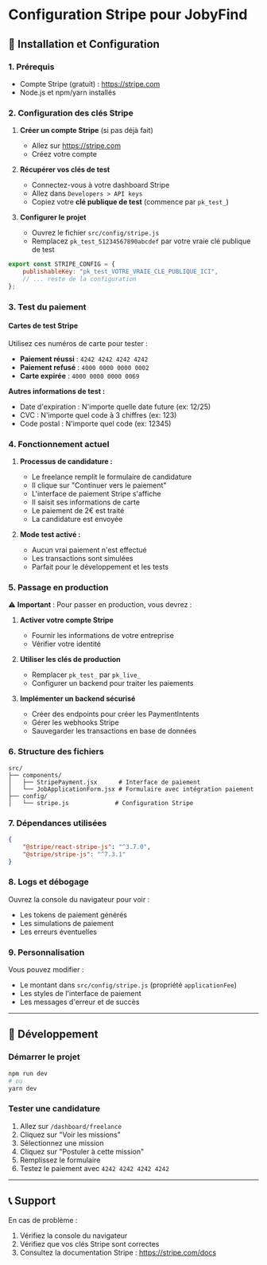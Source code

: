 # Configuration Stripe pour JobyFind

## 🚀 Installation et Configuration

### 1. Prérequis

-   Compte Stripe (gratuit) : https://stripe.com
-   Node.js et npm/yarn installés

### 2. Configuration des clés Stripe

1. **Créer un compte Stripe** (si pas déjà fait)

    - Allez sur https://stripe.com
    - Créez votre compte

2. **Récupérer vos clés de test**

    - Connectez-vous à votre dashboard Stripe
    - Allez dans `Developers > API keys`
    - Copiez votre **clé publique de test** (commence par `pk_test_`)

3. **Configurer le projet**
    - Ouvrez le fichier `src/config/stripe.js`
    - Remplacez `pk_test_51234567890abcdef` par votre vraie clé publique de test

```javascript
export const STRIPE_CONFIG = {
    publishableKey: "pk_test_VOTRE_VRAIE_CLE_PUBLIQUE_ICI",
    // ... reste de la configuration
};
```

### 3. Test du paiement

#### Cartes de test Stripe

Utilisez ces numéros de carte pour tester :

-   **Paiement réussi** : `4242 4242 4242 4242`
-   **Paiement refusé** : `4000 0000 0000 0002`
-   **Carte expirée** : `4000 0000 0000 0069`

**Autres informations de test :**

-   Date d'expiration : N'importe quelle date future (ex: 12/25)
-   CVC : N'importe quel code à 3 chiffres (ex: 123)
-   Code postal : N'importe quel code (ex: 12345)

### 4. Fonctionnement actuel

1. **Processus de candidature :**

    - Le freelance remplit le formulaire de candidature
    - Il clique sur "Continuer vers le paiement"
    - L'interface de paiement Stripe s'affiche
    - Il saisit ses informations de carte
    - Le paiement de 2€ est traité
    - La candidature est envoyée

2. **Mode test activé :**
    - Aucun vrai paiement n'est effectué
    - Les transactions sont simulées
    - Parfait pour le développement et les tests

### 5. Passage en production

⚠️ **Important** : Pour passer en production, vous devrez :

1. **Activer votre compte Stripe**

    - Fournir les informations de votre entreprise
    - Vérifier votre identité

2. **Utiliser les clés de production**

    - Remplacer `pk_test_` par `pk_live_`
    - Configurer un backend pour traiter les paiements

3. **Implémenter un backend sécurisé**
    - Créer des endpoints pour créer les PaymentIntents
    - Gérer les webhooks Stripe
    - Sauvegarder les transactions en base de données

### 6. Structure des fichiers

```
src/
├── components/
│   ├── StripePayment.jsx      # Interface de paiement
│   └── JobApplicationForm.jsx # Formulaire avec intégration paiement
├── config/
│   └── stripe.js             # Configuration Stripe
```

### 7. Dépendances utilisées

```json
{
    "@stripe/react-stripe-js": "^3.7.0",
    "@stripe/stripe-js": "^7.3.1"
}
```

### 8. Logs et débogage

Ouvrez la console du navigateur pour voir :

-   Les tokens de paiement générés
-   Les simulations de paiement
-   Les erreurs éventuelles

### 9. Personnalisation

Vous pouvez modifier :

-   Le montant dans `src/config/stripe.js` (propriété `applicationFee`)
-   Les styles de l'interface de paiement
-   Les messages d'erreur et de succès

---

## 🔧 Développement

### Démarrer le projet

```bash
npm run dev
# ou
yarn dev
```

### Tester une candidature

1. Allez sur `/dashboard/freelance`
2. Cliquez sur "Voir les missions"
3. Sélectionnez une mission
4. Cliquez sur "Postuler à cette mission"
5. Remplissez le formulaire
6. Testez le paiement avec `4242 4242 4242 4242`

---

## 📞 Support

En cas de problème :

1. Vérifiez la console du navigateur
2. Vérifiez que vos clés Stripe sont correctes
3. Consultez la documentation Stripe : https://stripe.com/docs
